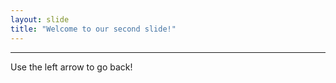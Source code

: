 ```yaml
---
layout: slide
title: "Welcome to our second slide!"
---
```

-----------
Use the left arrow to go back!
